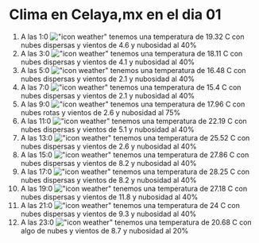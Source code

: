 # Clima en Celaya,mx en el dia 01

1. A las 1:0 !["icon weather"](http://openweathermap.org/img/w/03n.png) tenemos una temperatura de 19.32 C con nubes dispersas y  vientos de 4.6 y nubosidad al 40%
1. A las 3:0 !["icon weather"](http://openweathermap.org/img/w/03n.png) tenemos una temperatura de 18.11 C con nubes dispersas y  vientos de 4.1 y nubosidad al 40%
1. A las 5:0 !["icon weather"](http://openweathermap.org/img/w/03n.png) tenemos una temperatura de 16.48 C con nubes dispersas y  vientos de 2.1 y nubosidad al 40%
1. A las 7:0 !["icon weather"](http://openweathermap.org/img/w/03n.png) tenemos una temperatura de 15.4 C con nubes dispersas y  vientos de 2.1 y nubosidad al 40%
1. A las 9:0 !["icon weather"](http://openweathermap.org/img/w/04d.png) tenemos una temperatura de 17.96 C con nubes rotas y  vientos de 2.6 y nubosidad al 75%
1. A las 11:0 !["icon weather"](http://openweathermap.org/img/w/03d.png) tenemos una temperatura de 22.19 C con nubes dispersas y  vientos de 5.1 y nubosidad al 40%
1. A las 13:0 !["icon weather"](http://openweathermap.org/img/w/03d.png) tenemos una temperatura de 25.52 C con nubes dispersas y  vientos de 2.6 y nubosidad al 40%
1. A las 15:0 !["icon weather"](http://openweathermap.org/img/w/03d.png) tenemos una temperatura de 27.86 C con nubes dispersas y  vientos de 8.2 y nubosidad al 40%
1. A las 17:0 !["icon weather"](http://openweathermap.org/img/w/03d.png) tenemos una temperatura de 28.25 C con nubes dispersas y  vientos de 8.2 y nubosidad al 40%
1. A las 19:0 !["icon weather"](http://openweathermap.org/img/w/03n.png) tenemos una temperatura de 27.18 C con nubes dispersas y  vientos de 11.8 y nubosidad al 40%
1. A las 21:0 !["icon weather"](http://openweathermap.org/img/w/03n.png) tenemos una temperatura de 24 C con nubes dispersas y  vientos de 9.3 y nubosidad al 40%
1. A las 23:0 !["icon weather"](http://openweathermap.org/img/w/02n.png) tenemos una temperatura de 20.68 C con algo de nubes y  vientos de 8.7 y nubosidad al 20%
